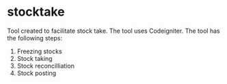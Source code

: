 # stocktake
Tool created to facilitate stock take.
The tool uses Codeigniter.
The tool has the following steps:
  1. Freezing stocks
  2. Stock taking
  3. Stock reconcilliation
  4. Stock posting

